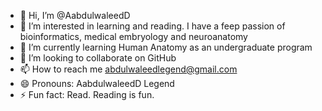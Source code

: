 - 👋 Hi, I’m @AabdulwaleedD
- 👀 I’m interested in learning and reading. I have a feep passion of bioinformatics, medical embryology and neuroanatomy 
- 🌱 I’m currently learning Human Anatomy as an undergraduate program 
- 💞️ I’m looking to collaborate on GitHub 
- 📫 How to reach me abdulwaleedlegend@gmail.com
- 😄 Pronouns: AabdulwaleedD Legend
- ⚡ Fun fact: Read. Reading is fun.

<!---
AabdulwaleedD/AabdulwaleedD is a ✨ special ✨ repository because its `README.md` (this file) appears on your GitHub profile.
You can click the Preview link to take a look at your changes.
--->
